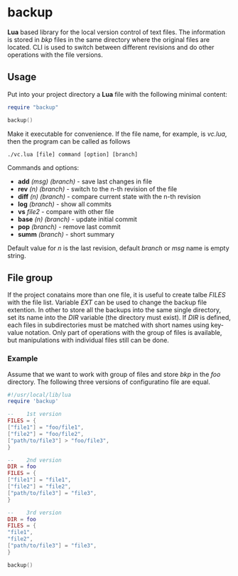 # backup

**Lua** based library for the local version control of text files. The information is stored in _bkp_ files in the same directory where the original files are located. CLI is used to switch between different revisions and do other operations with the file versions.

## Usage

Put into your project directory a **Lua** file with the following minimal content:

```lua
require "backup"

backup()
```
Make it executable for convenience. If the file name, for example, is _vc.lua_, then the program can be called as follows

```
./vc.lua [file] command [option] [branch]
```

Commands and options: 
- **add** _(msg)_ _(branch)_ - save last changes in file
- **rev** _(n)_ _(branch)_ - switch to the n-th revision of the file
- **diff** _(n)_ _(branch)_ - compare current state with the n-th revision
- **log** _(branch)_ - show all commits
- **vs** _file2_ - compare with other file 
- **base** _(n)_ _(branch)_ - update initial commit
- **pop** _(branch)_ - remove last commit
- **summ** _(branch)_ - short summary

Default value for _n_ is the last revision, default _branch_ or _msg_ name is empty string.

## File group

If the project conatains more than one file, it is useful to create talbe _FILES_ with the file list. Variable _EXT_ can be used to change the backup file extention.
In other to store all the backups into the same single directory, set its name into the _DIR_ variable (the directory must exist). If _DIR_ is defined, each files in subdirectories must be matched with short names using key-value notation.
Only part of operations with the group of files is available, but manipulations with individual files still can be done. 

### Example 

Assume that we want to work with group of files and store _bkp_ in the _foo_ directory. The following three versions of configuratino file are equal. 
```lua
#!/usr/local/lib/lua
require 'backup'

--    1st version
FILES = {
["file1"] = "foo/file1",
["file2"] = "foo/file2",
["path/to/file3"] > "foo/file3",
}

--    2nd version
DIR = foo
FILES = {
["file1"] = "file1",
["file2"] = "file2",
["path/to/file3"] = "file3",
}

--    3rd version
DIR = foo
FILES = {
"file1",
"file2",
["path/to/file3"] = "file3",
}

backup()
```
